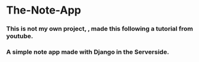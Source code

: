 # The-Note-App
### This is not my own project, , made this following a tutorial from youtube.
### A simple note app made with Django in the Serverside.
